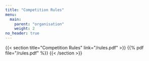 ```yaml
---
title: "Competition Rules"
menu:
  main:
    parent: "organisation"
    weight: 2
no_header: true
---
```


{{< section title="Competition Rules" link="/rules.pdf" >}}
{{% pdf file="/rules.pdf" %}}
{{< /section >}}

